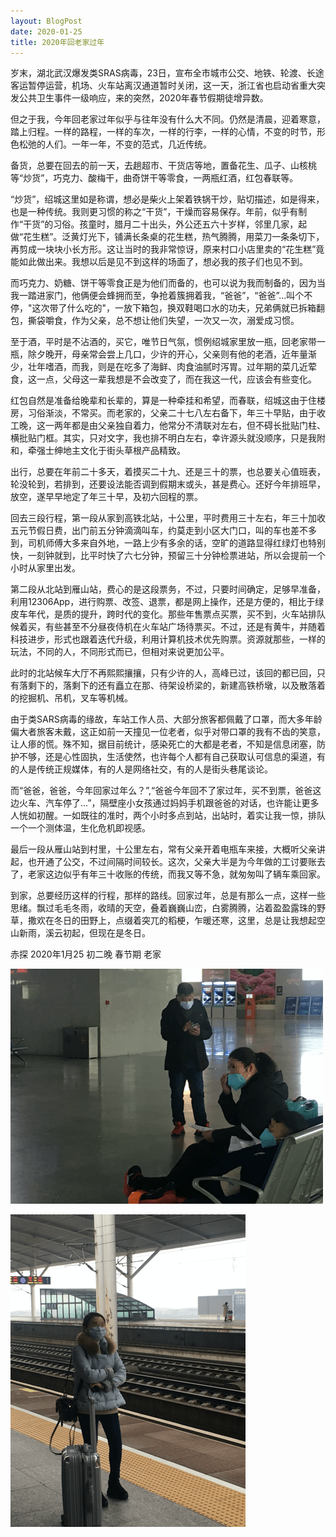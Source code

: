 ```yaml
---
layout: BlogPost
date: 2020-01-25
title: 2020年回老家过年
---
```


岁末，湖北武汉爆发类SRAS病毒，23日，宣布全市城市公交、地铁、轮渡、长途客运暂停运营，机场、火车站离汉通道暂时关闭，这一天，浙江省也启动省重大突发公共卫生事件一级响应，来的突然，2020年春节假期徒增异数。<!-- more -->

但之于我，今年回老家过年似乎与往年没有什么大不同。仍然是清晨，迎着寒意，踏上归程。一样的路程，一样的车次，一样的行李，一样的心情，不变的时节，形色松弛的人们。一年一年，不变的范式，几近传统。

备货，总要在回去的前一天，去趟超市、干货店等地，置备花生、瓜子、山核桃等“炒货”，巧克力、酸梅干，曲奇饼干等零食，一两瓶红酒，红包春联等。

“炒货”，绍城这里如是称谓，想必是柴火上架着铁锅干炒，贴切描述，如是得来，也是一种传统。我则更习惯的称之“干货”，干燥而容易保存。年前，似乎有制作“干货”的习俗。孩童时，腊月二十出头，外公还五六十岁样，邻里几家，起做“花生糕”。泛黄灯光下，铺满长条桌的花生糕，热气腾腾，用菜刀一条条切下，再剪成一块块小长方形。这让当时的我非常惊讶，原来村口小店里卖的“花生糕”竟能如此做出来。我想以后是见不到这样的场面了，想必我的孩子们也见不到。

而巧克力、奶糖、饼干等零食正是为他们而备的，也可以说为我而制备的，因为当我一踏进家门，他俩便会蜂拥而至，争抢着簇拥着我，“爸爸”，“爸爸”...叫个不停，"这次带了什么吃的"，一放下箱包，换双鞋喝口水的功夫，兄弟俩就已拆箱翻包，撕袋嚼食，作为父亲，总不想让他们失望，一次又一次，溺爱成习惯。

至于酒，平时是不沾酒的，买它，唯节日气氛，惯例绍城家里放一瓶，回老家带一瓶，除夕晚开，母亲常会尝上几口，少许的开心，父亲则有他的老酒，近年量渐少，壮年嗜酒，而我，则是在吃多了海鲜、肉食油腻时泻胃。过年期的菜几近荤食，这一点，父母这一辈我想是不会改变了，而在我这一代，应该会有些变化。

红包自然是准备给晚辈和长辈的，算是一种牵挂和希望，而春联，绍城这由于住楼房，习俗渐淡，不常买。而老家的，父亲二十七八左右备下，年三十早贴，由于收工晚，这一两年都是由父亲独自着力，他常分不清联对左右，但不碍长批贴门柱、横批贴门框。其实，只对文字，我也排不明白左右，幸许源头就没顺序，只是我附和，牵强士绅地主文化于街头草根产品精致。

出行，总要在年前二十多天，着摸买二十九、还是三十的票，也总要关心值班表，轮没轮到，若排到，还要设法能否调到假期末或头，甚是费心。还好今年排班早，放空，遂早早地定了年三十早，及初六回程的票。

回去三段行程，第一段从家到高铁北站，十公里，平时费用三十左右，年三十加收五元节假日费，出门前五分钟滴滴叫车，约莫走到小区大门口，叫的车也差不多到，司机师傅大多来自外地，一路上少有多余的话，空旷的道路显得红绿灯也特别快，一刻钟就到，比平时快了六七分钟，预留三十分钟检票进站，所以会提前一个小时从家里出发。

第二段从北站到雁山站，费心的是这段票务，不过，只要时间确定，足够早准备，利用12306App，进行购票、改签、退票，都是网上操作，还是方便的，相比于绿皮车年代，是质的提升，跨时代的变化。那些年售票点买票，买不到，火车站排队候着买，有些甚至不分昼夜侍机在火车站广场待票买。不过，还是有黄牛，并随着科技进步，形式也跟着迭代升级，利用计算机技术优先购票。资源就那些，一样的玩法，不同的人，不同形式而已，但相对来说更加公平。

此时的北站候车大厅不再熙熙攘攘，只有少许的人，高峰已过，该回的都已回，只有落剩下的，落剩下的还有矗立在那、待架设桥梁的，新建高铁桥墩，以及散落着的挖掘机、吊机，叉车等机械。

由于类SARS病毒的缘故，车站工作人员、大部分旅客都佩戴了口罩，而大多年龄偏大者旅客未戴，这正如前一天撞见一位老者，似乎对带口罩的我有不齿的笑意，让人瘆的慌。殊不知，据目前统计，感染死亡的大都是老者，不知是信息闭塞，防护不够，还是心性固执，生活使然，也许每个人都有自己获取认可信息的渠道，有的人是传统正规媒体，有的人是网络社交，有的人是街头巷尾谈论。

而“爸爸，爸爸，今年回家过年么？”,“爸爸今年回不了家过年，买不到票，爸爸这边火车、汽车停了...”，隔壁座小女孩通过妈妈手机跟爸爸的对话，也许能让更多人恍如初醒。一如既往的准时，两个小时多点到站，出站时，着实让我一惊，排队一个一个测体温，生化危机即视感。

最后一段从雁山站到村里，十公里左右，常有父亲开着电瓶车来接，大概听父亲讲起，也开通了公交，不过间隔时间较长。这次，父亲大半是为今年做的工讨要账去了，老家这边似乎有年三十收账的传统，而我又等不急，就匆匆叫了辆车乘回家。

到家，总要经历这样的行程，那样的路线。回家过年，总是有那么一点，这样一些思绪。飘过毛毛冬雨，收晴的天空，叠着巍巍山峦，白雾腾腾，沾着盈盈露珠的野草，撒欢在冬日的田野上，点缀着突兀的稻梗，乍暖还寒，这里，总是让我想起空山新雨，溪云初起，但现在是冬日。
	
赤探  2020年1月25 初二晚 春节期 老家

![候车人家](./images/2020_go_home_spring_festival/waiting_family.png)

![站台路人](./images/2020_go_home_spring_festival/pretty_women.png)